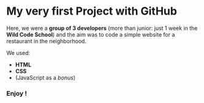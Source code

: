 # My very first Project with GitHub

Here, we were a __group of 3 developers__ (more than junior: just 1 week in the __Wild Code School__) and the aim was to code a simple website for a restaurant in the neighborhood. 

We used:
- __HTML__
- __CSS__
- (JavaScript as a _bonus_)

### Enjoy !

